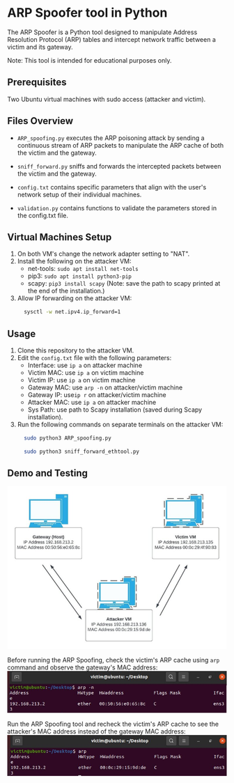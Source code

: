 
# ARP Spoofer tool in Python

The ARP Spoofer is a Python tool designed to manipulate Address Resolution Protocol (ARP) tables and intercept network traffic between a victim and its gateway.

Note: This tool is intended for educational purposes only.


## Prerequisites
Two Ubuntu virtual machines with sudo access (attacker and victim).


## Files Overview

- `ARP_spoofing.py` executes the ARP poisoning attack by sending a continuous stream of ARP packets to manipulate the ARP cache of both the victim and the gateway.

- `sniff_forward.py` sniffs and forwards the intercepted packets between the victim and the gateway.

- `config.txt` contains specific parameters that align with the user's network setup of their individual machines.

- `validation.py` contains functions to validate the parameters stored in the config.txt file.


## Virtual Machines Setup

1. On both VM's change the network adapter setting to "NAT".
2. Install the following on the attacker VM:
     * net-tools: ```sudo apt install net-tools```
     * pip3: ```sudo apt install python3-pip```
     * scapy: ```pip3 install scapy``` (Note: save the path to scapy printed at the end of the installation.)
3. Allow IP forwarding on the attacker VM: 
    ```bash
      sysctl -w net.ipv4.ip_forward=1
      ```


## Usage

1. Clone this repository to the attacker VM.
2. Edit the `config.txt` file with the following parameters:
     * Interface: use ```ip a``` on attacker machine
     * Victim MAC: use ```ip a``` on victim machine
     * Victim IP: use ```ip a``` on victim machine
     * Gateway MAC: use ```arp -n``` on attacker/victim machine
     * Gateway IP: use```ip r``` on attacker/victim machine
     * Attacker MAC: use ```ip a``` on attacker machine
     * Sys Path: use path to Scapy installation (saved during Scapy installation).
3. Run the following commands on separate terminals on the attacker VM:
    ```bash
      sudo python3 ARP_spoofing.py
      ```
    ```bash
      sudo python3 sniff_forward_ethtool.py
      ```

   
## Demo and Testing

![network illustration](demo/network.jpg)

Before running the ARP Spoofing, check the victim's ARP cache using ```arp``` command and observe the gateway's MAC address:
![before](demo/before.jpg)


Run the ARP Spoofing tool and recheck the victim's ARP cache to see the attacker's MAC address instead of the gateway MAC address:
![after](demo/after.jpg)

